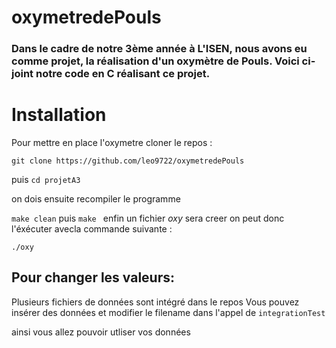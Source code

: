 # oxymetredePouls

### Dans le cadre de notre 3ème année à L'ISEN, nous avons eu comme projet, la réalisation d'un oxymètre de Pouls. Voici ci-joint notre code en C réalisant ce projet.

# Installation
 Pour mettre en place l'oxymetre cloner le repos  :
 
```git clone https://github.com/leo9722/oxymetredePouls```
 
 puis ```cd projetA3```
 
 on dois ensuite recompiler le programme
 
```make clean```
puis
```make ```
enfin un fichier *oxy* sera creer on peut donc l'éxécuter avecla commande suivante  :

```./oxy```


## Pour changer les valeurs:

Plusieurs fichiers de données sont intégré dans le repos 
Vous pouvez insérer des données et modifier le filename dans l'appel de ```integrationTest``` 

ainsi vous allez pouvoir utliser vos données 

